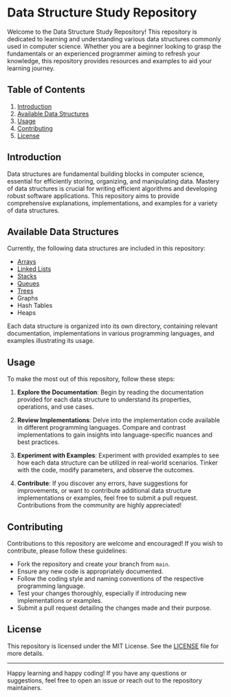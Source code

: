 # Data Structure Study Repository

Welcome to the Data Structure Study Repository! This repository is dedicated to learning and understanding various data structures commonly used in computer science. Whether you are a beginner looking to grasp the fundamentals or an experienced programmer aiming to refresh your knowledge, this repository provides resources and examples to aid your learning journey.

## Table of Contents

1. [Introduction](#introduction)
2. [Available Data Structures](#available-data-structures)
3. [Usage](#usage)
4. [Contributing](#contributing)
5. [License](#license)

## Introduction

Data structures are fundamental building blocks in computer science, essential for efficiently storing, organizing, and manipulating data. Mastery of data structures is crucial for writing efficient algorithms and developing robust software applications. This repository aims to provide comprehensive explanations, implementations, and examples for a variety of data structures.

## Available Data Structures

Currently, the following data structures are included in this repository:

- [Arrays](https://github.com/Dragonflip/datastructures/blob/master/src/01_Array.ipynb)
- [Linked Lists](https://github.com/Dragonflip/datastructures/blob/master/src/03_LinkedList.ipynb)
- [Stacks](https://github.com/Dragonflip/datastructures/blob/master/src/02_Queue.ipynb)
- [Queues](https://github.com/Dragonflip/datastructures/blob/master/src/02_Queue.ipynb)
- [Trees](https://github.com/Dragonflip/datastructures/blob/master/src/04_Tree.ipynb)
- Graphs
- Hash Tables
- Heaps

Each data structure is organized into its own directory, containing relevant documentation, implementations in various programming languages, and examples illustrating its usage.

## Usage

To make the most out of this repository, follow these steps:

1. **Explore the Documentation**: Begin by reading the documentation provided for each data structure to understand its properties, operations, and use cases.
   
2. **Review Implementations**: Delve into the implementation code available in different programming languages. Compare and contrast implementations to gain insights into language-specific nuances and best practices.
   
3. **Experiment with Examples**: Experiment with provided examples to see how each data structure can be utilized in real-world scenarios. Tinker with the code, modify parameters, and observe the outcomes.

4. **Contribute**: If you discover any errors, have suggestions for improvements, or want to contribute additional data structure implementations or examples, feel free to submit a pull request. Contributions from the community are highly appreciated!

## Contributing

Contributions to this repository are welcome and encouraged! If you wish to contribute, please follow these guidelines:

- Fork the repository and create your branch from `main`.
- Ensure any new code is appropriately documented.
- Follow the coding style and naming conventions of the respective programming language.
- Test your changes thoroughly, especially if introducing new implementations or examples.
- Submit a pull request detailing the changes made and their purpose.

## License

This repository is licensed under the MIT License. See the [LICENSE](LICENSE) file for more details.

---

Happy learning and happy coding! If you have any questions or suggestions, feel free to open an issue or reach out to the repository maintainers.

